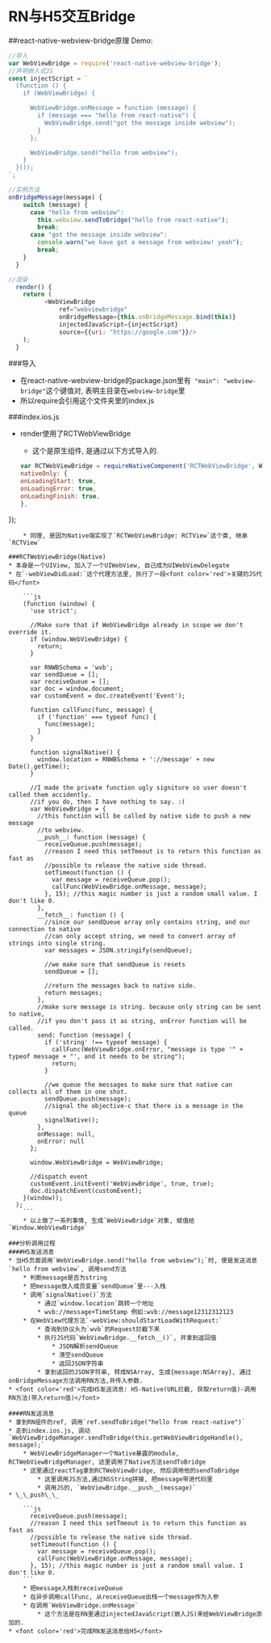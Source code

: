 # RN与H5交互Bridge
##react-native-webview-bridge原理
Demo:

```js
//导入
var WebViewBridge = require('react-native-webview-bridge');
//声明嵌入式JS
const injectScript = `
  (function () {
    if (WebViewBridge) {

      WebViewBridge.onMessage = function (message) {
        if (message === "hello from react-native") {
          WebViewBridge.send("got the message inside webview");
        }
      };

      WebViewBridge.send("hello from webview");
    }
  }());
`;

//实例方法
onBridgeMessage(message) {
    switch (message) {
      case "hello from webview":
        this.webview.sendToBridge("hello from react-native");
        break;
      case "got the message inside webview":
        console.warn("we have got a message from webview! yeah");
        break;
    }
  }

//渲染
  render() {
    return (
          <WebViewBridge
              ref="webviewbridge"
              onBridgeMessage={this.onBridgeMessage.bind(this)}
              injectedJavaScript={injectScript}
              source={{uri: "https://google.com"}}/>
    );
  }

```
###导入
* 在react-native-webview-bridge的package.json里有` "main": "webview-bridge"`这个键值对, 表明主目录在`webview-bridge`里
* 所以require会引用这个文件夹里的index.js

###index.ios.js
* render使用了RCTWebViewBridge
    * 这个是原生组件, 是通过以下方式导入的.
    
    ```js
    var RCTWebViewBridge = requireNativeComponent('RCTWebViewBridge', WebViewBridge, {
  nativeOnly: {
    onLoadingStart: true,
    onLoadingError: true,
    onLoadingFinish: true,
  },
});
```
    * 同理, 是因为Native端实现了`RCTWebViewBridge: RCTView`这个类, 继承`RCTView`

###RCTWebViewBridge(Native)
* 本身是一个UIView, 加入了一个UIWebView, 自己成为UIWebViewDelegate
* 在`-webViewDidLoad:`这个代理方法里, 执行了一段<font color='red'>关键的JS代码</font>

    ```js
    (function (window) {
      'use strict';

      //Make sure that if WebViewBridge already in scope we don't override it.
      if (window.WebViewBridge) {
        return;
      }

      var RNWBSchema = 'wvb';
      var sendQueue = [];
      var receiveQueue = [];
      var doc = window.document;
      var customEvent = doc.createEvent('Event');

      function callFunc(func, message) {
        if ('function' === typeof func) {
          func(message);
        }
      }

      function signalNative() {
        window.location = RNWBSchema + '://message' + new Date().getTime();
      }

      //I made the private function ugly signiture so user doesn't called them accidently.
      //if you do, then I have nothing to say. :(
      var WebViewBridge = {
        //this function will be called by native side to push a new message
        //to webview.
        __push__: function (message) {
          receiveQueue.push(message);
          //reason I need this setTmeout is to return this function as fast as
          //possible to release the native side thread.
          setTimeout(function () {
            var message = receiveQueue.pop();
            callFunc(WebViewBridge.onMessage, message);
          }, 15); //this magic number is just a random small value. I don't like 0.
        },
        __fetch__: function () {
          //since our sendQueue array only contains string, and our connection to native
          //can only accept string, we need to convert array of strings into single string.
          var messages = JSON.stringify(sendQueue);

          //we make sure that sendQueue is resets
          sendQueue = [];

          //return the messages back to native side.
          return messages;
        },
        //make sure message is string. because only string can be sent to native,
        //if you don't pass it as string, onError function will be called.
        send: function (message) {
          if ('string' !== typeof message) {
            callFunc(WebViewBridge.onError, "message is type '" + typeof message + "', and it needs to be string");
            return;
          }

          //we queue the messages to make sure that native can collects all of them in one shot.
          sendQueue.push(message);
          //signal the objective-c that there is a message in the queue
          signalNative();
        },
        onMessage: null,
        onError: null
      };

      window.WebViewBridge = WebViewBridge;

      //dispatch event
      customEvent.initEvent('WebViewBridge', true, true);
      doc.dispatchEvent(customEvent);
    }(window));
  );
    ```
    * 以上做了一系列事情, 生成`WebViewBridge`对象, 赋值给`Window.WebViewBridge`

###分析调用过程
####H5发送消息
* 当H5页面调用`WebViewBridge.send("hello from webview");`时, 便是发送消息`hello from webview`, 调用send方法
    * 判断message是否为string
    * 把message放入成员变量`sendQueue`里---入栈 
    * 调用`signalNative()`方法
        * 通过`window.location`跳转一个地址
        * wvb://message+TimeStamp 例如:wvb://message12312312123
    * 在WebView代理方法`-webView:shouldStartLoadWithRequest:`
        * 查询到协议头为`wvb`的Request拦截下来
        * 执行JS代码`WebViewBridge.__fetch__()`, 并拿到返回值
            * JSON解析sendQueue
            * 清空sendQueue
            * 返回JSON字符串
        * 拿到返回的JSON字符串, 转成NSArray, 生成{message:NSArray}, 通过onBridgeMessage方法调用RN方法,并传入参数.
* <font color='red'>完成H5发送消息: H5-Native(URL拦截, 获取return值)-调用RN方法(带入return值)</font>

####RN发送消息
* 拿到RN组件的ref, 调用`ref.sendToBridge("hello from react-native")`
* 走到index.ios.js, 调动`WebViewBridgeManager.sendToBridge(this.getWebViewBridgeHandle(), message);`
    * WebViewBridgeManager一个Native暴露的module, RCTWebViewBridgeManager, 这里调用了Native方法sendToBridge
    * 这里通过reactTag拿到RCTWebViewBridge, 然后调用他的sendToBridge
        * 这里调用JS方法,通过NSString拼接, 把message带进代码里
        * 调用JS的, `WebViewBridge.__push__(message)`
* \_\_push\_\_

    ```js
      receiveQueue.push(message);
      //reason I need this setTmeout is to return this function as fast as
      //possible to release the native side thread.
      setTimeout(function () {
        var message = receiveQueue.pop();
        callFunc(WebViewBridge.onMessage, message);
      }, 15); //this magic number is just a random small value. I don't like 0.
    ```
    * 把message入栈到receiveQueue
    * 在异步调用callFunc, 从receiveQueue出栈一个message作为入参
    * 在调用`WebViewBridge.onMessage`
        * 这个方法是在RN里通过injectedJavaScript(嵌入JS)来给WebViewBridge添加的.
* <font color='red'>完成RN发送消息给H5</font>
